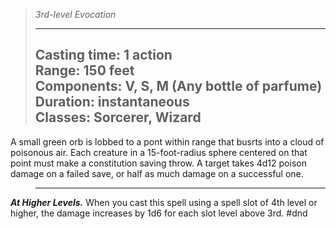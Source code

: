 > _3rd-level Evocation_
>
> ______________________________________________________________________
>
> ## **Casting time:** 1 action<br /> **Range:** 150 feet<br /> **Components:** V, S, M (Any bottle of parfume)<br /> **Duration:** instantaneous<br /> **Classes:** Sorcerer, Wizard

A small green orb is lobbed to a pont within range that busrts into a cloud of poisonous air. Each creature in a 15-foot-radius sphere centered on that point must make a constitution saving throw. A target takes 4d12 poison damage on a failed save, or half as much damage on a successful one.

> ______________________________________________________________________

**_At Higher Levels._** When you cast this spell using a spell slot of 4th level or higher, the damage increases by 1d6 for each slot level above 3rd.
#dnd
